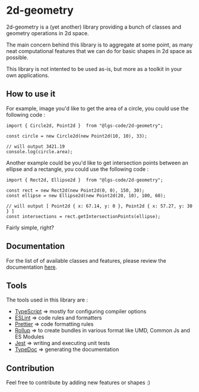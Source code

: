# 2d-geometry

2d-geometry is a (yet another) library providing a bunch of classes and geometry operations in 2d space.

The main concern behind this library is to aggregate at some point, as many neat computational features that we can do for basic shapes in 2d space as possible.

This library is not intented to be used as-is, but more as a toolkit in your own applications.

## How to use it

For example, image you'd like to get the area of a circle, you could use the following code :

    import { Circle2d, Point2d }  from "@lgs-code/2d-geometry"; 

    const circle = new Circle2d(new Point2d(10, 10), 33);

    // will output 3421.19
    console.log(circle.area);

Another example could be you'd like to get intersection points between an ellipse and a rectangle, you could use the following code :

    import { Rect2d, Ellipse2d }  from "@lgs-code/2d-geometry"; 

    const rect = new Rect2d(new Point2d(0, 0), 150, 30);
    const ellipse = new Ellipse2d(new Point2d(20, 10), 100, 60);

    // will output [ Point2d { x: 67.14, y: 0 }, Point2d { x: 57.27, y: 30 } ]
    const intersections = rect.getIntersectionPoints(ellipse);

Fairly simple, right?

## Documentation

For the list of of available classes and features, please review the documentation [here](https://lgs-code.github.io/2d-geometry/).

## Tools

The tools used in this library are :

- [TypeScript](https://www.typescriptlang.org/) => mostly for configuring compiler options
- [ESLint](https://eslint.org/docs/latest/) => code rules and formatters
- [Prettier](https://prettier.io/) => code formatting rules
- [Rollup](https://rollupjs.org/) => to create bundles in various format like UMD, Common Js and ES Modules
- [Jest]() => writing and executing unit tests
- [TypeDoc](https://typedoc.org/) => generating the documentation

## Contribution

Feel free to contribute by adding new features or shapes :)
